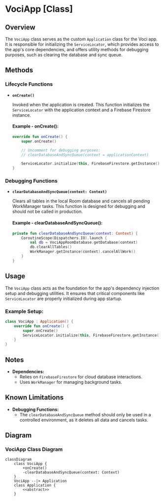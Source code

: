 # VociApp [Class]

## Overview

The `VociApp` class serves as the custom `Application` class for the Voci app. It is responsible for initializing the `ServiceLocator`, which provides access to the app's core dependencies, and offers utility methods for debugging purposes, such as clearing the database and sync queue.

## Methods

### Lifecycle Functions

- **`onCreate()`**

  Invoked when the application is created. This function initializes the `ServiceLocator` with the application context and a Firebase Firestore instance.

  #### Example - onCreate():
  ```kotlin
  override fun onCreate() {
      super.onCreate()

      // Uncomment for debugging purposes:
      // clearDatabaseAndSyncQueue(context = applicationContext)

      ServiceLocator.initialize(this, FirebaseFirestore.getInstance())
  }
  ```

### Debugging Functions

- **`clearDatabaseAndSyncQueue(context: Context)`**

  Clears all tables in the local Room database and cancels all pending WorkManager tasks. This function is designed for debugging and should not be called in production.

  #### Example - clearDatabaseAndSyncQueue():
  ```kotlin
  private fun clearDatabaseAndSyncQueue(context: Context) {
      CoroutineScope(Dispatchers.IO).launch {
          val db = VociAppRoomDatabase.getDatabase(context)
          db.clearAllTables()
          WorkManager.getInstance(context).cancelAllWork()
      }
  }
  ```

## Usage

The `VociApp` class acts as the foundation for the app's dependency injection setup and debugging utilities. It ensures that critical components like `ServiceLocator` are properly initialized during app startup.

### Example Setup:
```kotlin
class VociApp : Application() {
    override fun onCreate() {
        super.onCreate()
        ServiceLocator.initialize(this, FirebaseFirestore.getInstance())
    }
}
```

## Notes

- **Dependencies:**
    - Relies on `FirebaseFirestore` for cloud database interactions.
    - Uses `WorkManager` for managing background tasks.

## Known Limitations

- **Debugging Functions:**
    - The `clearDatabaseAndSyncQueue` method should only be used in a controlled environment, as it deletes all data and cancels tasks.

## Diagram

### VociApp Class Diagram

```mermaid
classDiagram
    class VociApp {
        +onCreate()
        -clearDatabaseAndSyncQueue(context: Context)
    }
    VociApp --|> Application
    class Application {
        <<abstract>>
    }
```
